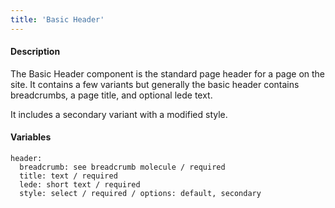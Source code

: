 ```yaml
---
title: 'Basic Header'
---
```

#### Description
The Basic Header component is the standard page header for a page on the site. It contains a few variants but generally the basic header contains breadcrumbs, a page title, and optional lede text.

It includes a secondary variant with a modified style.

#### Variables
~~~
header:
  breadcrumb: see breadcrumb molecule / required
  title: text / required
  lede: short text / required
  style: select / required / options: default, secondary
~~~
